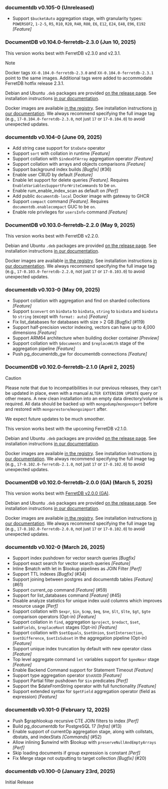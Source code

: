 ### documentdb v0.105-0 (Unreleased) ###
* Support `$bucketAuto` aggregation stage, with granularity types: `POWERSOF2`, `1-2-5`, `R5`, `R10`, `R20`, `R40`, `R80`, `E6`, `E12`, `E24`, `E48`, `E96`, `E192` *[Feature]*

### DocumentDB v0.104.0-ferretdb-2.3.0 (Jun 10, 2025) ###

This version works best with FerretDB v2.3.0 and v2.3.1.

> [!NOTE]
> Docker tags `XX-0.104.0-ferretdb-2.3.0` and `XX-0.104.0-ferretdb-2.3.1` point to the same images.
> Additional tags were added to accommodate FerretDB hotfix release 2.3.1.

Debian and Ubuntu `.deb` packages are provided
[on the release page](https://github.com/FerretDB/documentdb/releases/tag/v0.104.0-ferretdb-2.3.0).
See installation instructions [in our documentation](https://docs.ferretdb.io/installation/documentdb/deb/).

Docker images are available
[in the registry](https://github.com/FerretDB/documentdb/pkgs/container/postgres-documentdb).
See installation instructions [in our documentation](https://docs.ferretdb.io/installation/documentdb/docker/).
We always recommend specifying the full image tag (e.g., `17-0.104.0-ferretdb-2.3.0`, not just `17` or `17-0.104.0`)
to avoid unexpected updates.

### documentdb v0.104-0 (June 09, 2025) ###
* Add string case support for `$toDate` operator
* Support `sort` with collation in runtime *[Feature]*
* Support collation with `$indexOfArray` aggregation operator *[Feature]*
* Support collation with arrays and objects comparisons *[Feature]*
* Support background index builds *[Bugfix]* (#36)
* Enable user CRUD by default *[Feature]*
* Enable let support for delete queries *[Feature]*. Requires `EnableVariablesSupportForWriteCommands` to be `on`.
* Enable rum_enable_index_scan as default on *[Perf]*
* Add public `documentdb-local` Docker image with gateway to GHCR
* Support `compact` command *[Feature]*. Requires `documentdb.enablecompact` GUC to be `on`.
* Enable role privileges for `usersInfo` command *[Feature]*

### DocumentDB v0.103.0-ferretdb-2.2.0 (May 9, 2025) ###

This version works best with FerretDB v2.2.0.

Debian and Ubuntu `.deb` packages are provided
[on the release page](https://github.com/FerretDB/documentdb/releases/tag/v0.103.0-ferretdb-2.2.0).
See installation instructions [in our documentation](https://docs.ferretdb.io/installation/documentdb/deb/).

Docker images are available
[in the registry](https://github.com/FerretDB/documentdb/pkgs/container/postgres-documentdb).
See installation instructions [in our documentation](https://docs.ferretdb.io/installation/documentdb/docker/).
We always recommend specifying the full image tag (e.g., `17-0.103.0-ferretdb-2.2.0`, not just `17` or `17-0.103.0`)
to avoid unexpected updates.

### documentdb v0.103-0 (May 09, 2025) ###
* Support collation with aggregation and find on sharded collections *[Feature]*
* Support `$convert` on `binData` to `binData`, `string` to `binData` and `binData` to `string` (except with `format: auto`) *[Feature]*
* Fix list_databases for databases with size > 2 GB *[Bugfix]* (#119)
* Support half-precision vector indexing, vectors can have up to 4,000 dimensions *[Feature]*
* Support ARM64 architecture when building docker container *[Preview]*
* Support collation with `$documents` and `$replaceWith` stage of the aggregation pipeline *[Feature]*
* Push pg_documentdb_gw for documentdb connections *[Feature]*

### DocumentDB v0.102.0-ferretdb-2.1.0 (April 2, 2025) ###

> [!CAUTION]
> Please note that due to incompatibilities in our previous releases, they can't be updated in place,
> even with a manual `ALTER EXTENSION UPDATE` query or other means.
> A new clean installation into an empty data directory/volume is required.
> All data should be backed up with `mongodump`/`mongoexport` before
> and restored with `mongorestore`/`mongoimport` after.
>
> We expect future updates to be much smoother.

This version works best with the upcoming FerretDB v2.1.0.

Debian and Ubuntu `.deb` packages are provided [on the release page](https://github.com/FerretDB/documentdb/releases/tag/v0.102.0-ferretdb-2.1.0).
See installation instructions [in our documentation](https://docs.ferretdb.io/installation/documentdb/deb/).

Docker images are available [in the registry](https://github.com/FerretDB/documentdb/pkgs/container/postgres-documentdb).
See installation instructions [in our documentation](https://docs.ferretdb.io/installation/documentdb/docker/).
We always recommend specifying the full image tag (e.g., `17-0.102.0-ferretdb-2.1.0`, not just `17` or `17-0.102.0`) to avoid unexpected updates.

### DocumentDB v0.102.0-ferretdb-2.0.0 (GA) (March 5, 2025) ###

This version works best with [FerretDB v2.0.0 (GA)](https://github.com/FerretDB/FerretDB/releases/tag/v2.0.0).

Debian and Ubuntu `.deb` packages are provided [on the release page](https://github.com/FerretDB/documentdb/releases/tag/v0.102.0-ferretdb-2.0.0).
See installation instructions [in our documentation](https://docs.ferretdb.io/installation/documentdb/deb/).

Docker images are available [in the registry](https://github.com/FerretDB/documentdb/pkgs/container/postgres-documentdb).
See installation instructions [in our documentation](https://docs.ferretdb.io/installation/documentdb/docker/).
We always recommend specifying the full image tag (e.g., `17-0.102.0-ferretdb-2.0.0`, not just `17` or `17-0.102.0`) to avoid unexpected updates.

### documentdb v0.102-0 (March 26, 2025) ###
* Support index pushdown for vector search queries *[Bugfix]*
* Support exact search for vector search queries *[Feature]*
* Inline $match with let in $lookup pipelines as JOIN Filter *[Perf]*
* Support TTL indexes *[Bugfix]* (#34)
* Support joining between postgres and documentdb tables *[Feature]* (#61)
* Support current_op command *[Feature]* (#59)
* Support for list_databases command *[Feature]* (#45)
* Disable analyze statistics for unique index uuid columns which improves resource usage *[Perf]*
* Support collation with `$expr`, `$in`, `$cmp`, `$eq`, `$ne`, `$lt`, `$lte`, `$gt`, `$gte` comparison operators (Opt-in) *[Feature]*
* Support collation in `find`, aggregation `$project`, `$redact`, `$set`, `$addFields`, `$replaceRoot` stages (Opt-in) *[Feature]*
* Support collation with `$setEquals`, `$setUnion`, `$setIntersection`, `$setDifference`, `$setIsSubset` in the aggregation pipeline (Opt-in) *[Feature]*
* Support unique index truncation by default with new operator class *[Feature]*
* Top level aggregate command `let` variables support for `$geoNear` stage *[Feature]*
* Enable Backend Command support for Statement Timeout *[Feature]*
* Support type aggregation operator `$toUUID` *[Feature]*
* Support Partial filter pushdown for `$in` predicates *[Perf]*
* Support the $dateFromString operator with full functionality *[Feature]*
* Support extended syntax for `$getField` aggregation operator (field as expression) *[Feature]*

### documentdb v0.101-0 (February 12, 2025) ###
* Push $graphlookup recursive CTE JOIN filters to index *[Perf]*
* Build pg_documentdb for PostgreSQL 17 *[Infra]* (#13)
* Enable support of currentOp aggregation stage, along with collstats, dbstats, and indexStats *[Commands]* (#52)
* Allow inlining $unwind with $lookup with `preserveNullAndEmptyArrays` *[Perf]*
* Skip loading documents if group expression is constant *[Perf]*
* Fix Merge stage not outputting to target collection *[Bugfix]* (#20)

### documentdb v0.100-0 (January 23rd, 2025) ###
Initial Release
